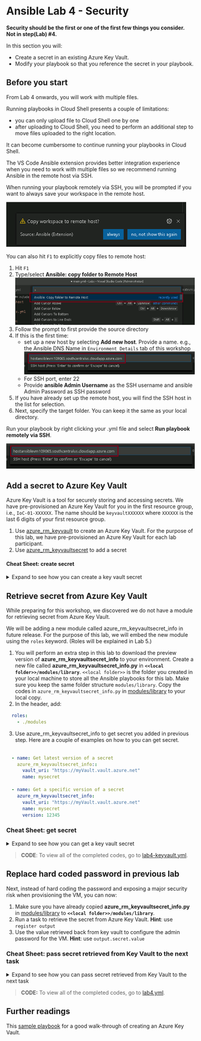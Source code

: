 # Ansible Lab 4 - Security

**Security should be the first or one of the first few things you consider. Not in step(Lab) #4.**

In this section you will:

- Create a secret in an existing Azure Key Vault.
- Modify your playbook so that you reference the secret in your playbook.

## Before you start

From Lab 4 onwards, you will work with multiple files. 

Running playbooks in Cloud Shell presents a couple of limitations:

- you can only upload file to Cloud Shell one by one
- after uploading to Cloud Shell, you need to perform an additional step to move files uploaded to the right location.

It can become cumbersome to continue running your playbooks in Cloud Shell.

The VS Code Ansible extension provides better integration experience when you need to work with multiple files so we recommend running Ansible in the remote host via SSH. 

When running your playbook remotely via SSH, you will be prompted if you want to always save your workspace in the remote host. 

![Save workspace](../../images/vs-save-wspace.png "Copy worspace to remote host")

You can also hit `F1` to explicitly copy files to remote host:

1. Hit `F1`
1. Type/select **Ansible: copy folder to Remote Host**
    ![Copy folder to remote host](../../images/vs-copy-remote.png "Copy folder to remote host")
1. Follow the prompt to first provide the source directory
1. If this is the first time:
    -  set up a new host by selecting **Add new host**. Provide a name. e.g., the Ansible DNS Name in `Environment Details` tab of this workshop
    ![Set up new host](../../images/vs-host.png "Set up new remote SSH host")
    - For SSH port, enter 22
    - Provide **ansible Admin Username** as the SSH username and ansible Admin Password as SSH password 
1. If you have already set up the remote host, you will find the SSH host in the list for selection.
1. Next, specify the target folder. You can keep it the same as your local directory.

Run your playbook by right clicking your .yml file and select **Run playbook remotely via SSH**.

![Run in remote host](../../images/vs-host.png "Run in remote SSH host")

## Add a secret to Azure Key Vault

Azure Key Vault is a tool for securely storing and accessing secrets. We have pre-provisioned an Azure Key Vault for you in the first resource group, i.e., `IoC-01-XXXXXX`. The name should be `keyvaultXXXXXX` where `XXXXXX` is the last 6 digits of your first resource group.

1. Use [azure_rm_keyvault](https://docs.ansible.com/ansible/latest/modules/azure_rm_keyvault_module.html) to create an Azure Key Vault. For the purpose of this lab, we have pre-provisioned an Azure Key Vault for each lab participant.
1. Use [azure_rm_keyvaultsecret](https://docs.ansible.com/ansible/latest/modules/azure_rm_keyvaultsecret_module.html) to add a secret

#### Cheat Sheet: create secret
<details>
<summary>
Expand to see how you can create a key vault secret
</summary>

```yml
  tasks:
  - name: create a Key Vault secret
    azure_rm_keyvaultsecret:
      keyvault_uri: "https://{{ keyvault_name }}.vault.azure.net"
      secret_name: "{{ secret_name }}"
      secret_value: "Password1234!"
```

</details>

## Retrieve secret from Azure Key Vault

While preparing for this workshop, we discovered we do not have a module for retrieving secret from Azure Key Vault.

We will be adding a new module called azure_rm_keyvaultsecret_info in future release. For the purpose of this lab, we will embed the new module using the `roles` keyword. (Roles will be explained in Lab 5.)

1. You will perform an extra step in this lab to download the preview version of **azure_rm_keyvaultsecret_info** to your environment. Create a new file called **azure_rm_keyvaultsecret_info.py** in **`<<local folder>>/modules/library`**. `<<local folder>>` is the folder you created in your local machine to store all the Ansible playbooks for this lab. Make sure you keep the same folder structure `modules/library`. Copy the codes in `azure_rm_keyvaultsecret_info.py` in [modules/library](https://github.com/Azure/Ignite2019_IaC_pre-day_docs/tree/master/Ansible/04-Security/Code/modules/library) to your local copy.
2. In the header, add:

```yml
  roles:
    - ./modules
```

3. Use azure_rm_keyvaultsecret_info to get secret you added in previous step. Here are a couple of examples on how to you can get secret.

```yml

  - name: Get latest version of a secret
    azure_rm_keyvaultsecret_info::
      vault_uri: "https://myVault.vault.azure.net"
      name: mysecret

  - name: Get a specific version of a secret
    azure_rm_keyvaultsecret_info:
      vault_uri: "https://myVault.vault.azure.net"
      name: mysecret
      version: 12345
```

### Cheat Sheet: get secret
<details>
<summary>
Expand to see how you can get a key vault secret
</summary>

```yml
  - name: Get latest version of a secret
    azure_rm_keyvaultsecret_info:
      vault_uri: "https://{{ keyvault_name }}.vault.azure.net"
      name: "{{ secret_name }}"
    register: output

- debug:
      var: output['secrets'][0]['secret']
```

</details>

> **CODE**: To view all of the completed codes, go to [lab4-keyvault.yml](Code/lab4-keyvault.yml). 

## Replace hard coded password in previous lab

Next, instead of hard coding the password and exposing a major security risk when provisioning the VM, you can now:

1. Make sure you have already copied **azure_rm_keyvaultsecret_info.py** in [modules/library](https://github.com/Azure/Ignite2019_IaC_pre-day_docs/tree/master/Ansible/04-Security/Code/modules/library) to **`<<local folder>>/modules/library`**.
2. Run a task to retrieve the secret from Azure Key Vault. **Hint**: use `register output`
3. Use the value retrieved back from key vault to configure the admin password for the VM. **Hint**: use `output.secret.value`

### Cheat Sheet: pass secret retrieved from Key Vault to the next task

<details>
<summary>
Expand to see how you can pass secret retrieved from Key Vault to the next task
</summary>

```yml
  - name: Get latest version of a secret
    azure_rm_keyvaultsecret_info:
      vault_uri: "https://{{ keyvault_name }}.vault.azure.net"
      name: "{{ secret_name }}"
    register: output

  - name: Create a virtual machines
    azure_rm_virtualmachine:
      resource_group: "{{ myResource_group }}"
      name: "{{ myVM }}"
      admin_username: "testadmin"
      admin_password: " {{ output['secrets'][0]['secret'] }}"
      vm_size: Standard_B1ms
      network_interfaces: "{{ myNIC }}"
      image:
        offer: UbuntuServer
        publisher: Canonical
        sku: 16.04-LTS
        version: latest
```

</details>

> **CODE:** To view all of the completed codes, go to [lab4.yml](Code/lab4.yml).  

## Further readings

This [sample playbook](https://github.com/Azure-Samples/ansible-playbooks/blob/master/keyvault_create.yml) for a good walk-through of creating an Azure Key Vault.



